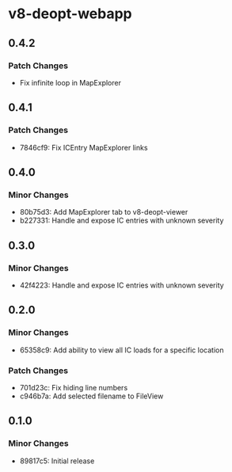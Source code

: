 # v8-deopt-webapp

## 0.4.2

### Patch Changes

- Fix infinite loop in MapExplorer

## 0.4.1

### Patch Changes

- 7846cf9: Fix ICEntry MapExplorer links

## 0.4.0

### Minor Changes

- 80b75d3: Add MapExplorer tab to v8-deopt-viewer
- b227331: Handle and expose IC entries with unknown severity

## 0.3.0

### Minor Changes

- 42f4223: Handle and expose IC entries with unknown severity

## 0.2.0

### Minor Changes

- 65358c9: Add ability to view all IC loads for a specific location

### Patch Changes

- 701d23c: Fix hiding line numbers
- c946b7a: Add selected filename to FileView

## 0.1.0

### Minor Changes

- 89817c5: Initial release
